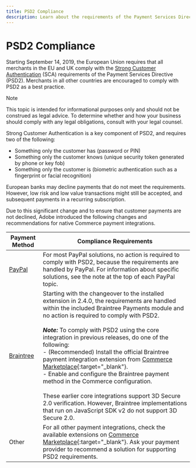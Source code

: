 ```yaml
---
title: PSD2 Compliance
description: Learn about the requirements of the Payment Services Directive (PSD2) that could affect your store.
---
```

# PSD2 Compliance

Starting September 14, 2019, the European Union requires that all merchants in the EU and UK comply with the [Strong Customer Authentication](https://www.cardinalcommerce.com/content-hub/mandates/psd2-sca/understanding-psd2-sca) (SCA) requirements of the Payment Services Directive (PSD2). Merchants in all other countries are encouraged to comply with PSD2 as a best practice.

>[!NOTE]
>
>This topic is intended for informational purposes only and should not be construed as legal advice. To determine whether and how your business should comply with any legal obligations, consult with your legal counsel.

Strong Customer Authentication is a key component of PSD2, and requires two of the following:

- Something only the customer has (password or PIN)
- Something only the customer knows (unique security token generated by phone or key fob)
- Something only the customer is (biometric authentication such as a fingerprint or facial recognition)

European banks may decline payments that do not meet the requirements. However, low risk and low value transactions might still be accepted, and subsequent payments in a recurring subscription.

Due to this significant change and to ensure that customer payments are not declined, Adobe introduced the following changes and recommendations for native Commerce payment integrations.

|Payment Method |Compliance Requirements |
|--- |--- |
|[PayPal](https://docs.magento.com/user-guide/payment/paypal.html) |For most PayPal solutions, no action is required to comply with PSD2, because the requirements are handled by PayPal. For information about specific solutions, see the note at the top of each PayPal topic.|
|[Braintree](https://docs.magento.com/user-guide/payment/braintree.html) |Starting with the changeover to the installed extension in 2.4.0, the requirements are handled within the included Braintree Payments module and no action is required to comply with PSD2. <br /><br />**_Note:_** To comply with PSD2 using the core integration in previous releases, do one of the following:<br/>- (Recommended) Install the official Braintree payment integration extension from [Commerce Marketplace](https://marketplace.magento.com/catalogsearch/result/?q=braintree#q=braintree&idx=m2_cloud_prod_default_products&p=0&nR%5Bvisibility_search%5D%5B%3D%5D%5B0%5D=1){:target="_blank"}.<br/>- Enable and configure the Braintree payment method in the Commerce configuration.<br/><br/>These earlier core integrations support 3D Secure 2.0 verification. However, Braintree implementations that run on JavaScript SDK v2 do not support 3D Secure 2.0.|
|Other |For all other payment integrations, check the available extensions on [Commerce Marketplace](https://marketplace.magento.com/extensions/payments-security/payment-integration.html?_ga=2.108129217.2105547619.1564067043-238341041.1564067043){:target="_blank"}. Ask your payment provider to recommend a solution for supporting PSD2 requirements.|
